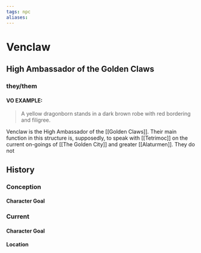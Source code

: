 ```yaml
---
tags: npc
aliases:
---
```

# Venclaw
## High Ambassador of the Golden Claws
### they/them
#### VO EXAMPLE:

> A yellow dragonborn stands in a dark brown robe with red bordering and filigree.

Venclaw is the High Ambassador of the [[Golden Claws]]. Their main function in this structure is, supposedly, to speak with [[Tetrimoc]] on the current on-goings of [[The Golden City]] and greater [[Alaturmen]]. They do not
## History
### Conception
#### Character Goal
### Current
#### Character Goal
#### Location